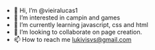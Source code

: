 - 👋 Hi, I’m @vieiralucas1
- 👀 I’m interested in campin and games
- 🌱 I’m currently learning javascript, css and html
- 💞️ I’m looking to collaborate on page creation.
- 📫 How to reach me lukivisvs@gmail.com

<!---
vieiralucas1/vieiralucas1 is a ✨ special ✨ repository because its `README.md` (this file) appears on your GitHub profile.
You can click the Preview link to take a look at your changes.
--->
